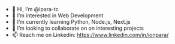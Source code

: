 - 👋 Hi, I’m @ipara-tc
- 👀 I’m interested in Web Development
- 🌱 I’m currently learning Python, Node.js, Next.js
- 💞️ I’m looking to collaborate on on interesting projects
- 📫 Reach me on Linkedin: https://www.linkedin.com/in/ionpara/
